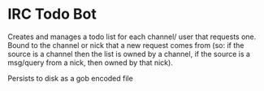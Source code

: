 # IRC Todo Bot

Creates and manages a todo list for each channel/ user that requests one. Bound to the channel or nick that a new request comes from (so: if the source is a channel then the list is owned by a channel, if the source is a msg/query from a nick, then owned by that nick).

Persists to disk as a gob encoded file
